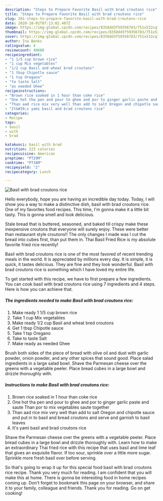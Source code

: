 ```yaml
---
description: "Steps to Prepare Favorite Basil with brad croutons rice"
title: "Steps to Prepare Favorite Basil with brad croutons rice"
slug: 281-steps-to-prepare-favorite-basil-with-brad-croutons-rice
date: 2020-10-01T07:13:02.487Z
image: https://img-global.cpcdn.com/recipes/8358dd3f59356783/751x532cq70/basil-with-brad-croutons-rice-recipe-main-photo.jpg
thumbnail: https://img-global.cpcdn.com/recipes/8358dd3f59356783/751x532cq70/basil-with-brad-croutons-rice-recipe-main-photo.jpg
cover: https://img-global.cpcdn.com/recipes/8358dd3f59356783/751x532cq70/basil-with-brad-croutons-rice-recipe-main-photo.jpg
author: Ina Banks
ratingvalue: 4
reviewcount: 40688
recipeingredient:
- "1 1/5 cup brown rice"
- "1 cup Mix vegetables"
- "1/2 cup Basil and wheat bred croutons"
- "1 tbsp Chipotle sauce"
- "1 tsp Oregano"
- "to taste Salt"
- "as needed Ghee"
recipeinstructions:
- "Brown rice soaked in 1 hour than coke rice"
- "One hot tha pen and pour to ghee and por to ginger garlic paste and saute Than por to mix vegetables saute together"
- "Than aad rice mix very well than add to salt Oregon and chipotle sauce and put in to basil and bread croutons and serve and garnish to basil leaves"
- "It&#39;s yami basil and brad croutons rice"
categories:
- Recipe
tags:
- basil
- with
- brad

katakunci: basil with brad 
nutrition: 223 calories
recipecuisine: American
preptime: "PT29M"
cooktime: "PT38M"
recipeyield: "2"
recipecategory: Lunch

---
```



![Basil with brad croutons rice](https://img-global.cpcdn.com/recipes/8358dd3f59356783/751x532cq70/basil-with-brad-croutons-rice-recipe-main-photo.jpg)

Hello everybody, hope you are having an incredible day today. Today, I will show you a way to make a distinctive dish, basil with brad croutons rice. One of my favorites food recipes. This time, I'm gonna make it a little bit tasty. This is gonna smell and look delicious.

Stale bread that is buttered, seasoned, and baked till crispy make these inexpensive croutons that everyone will surely enjoy. These were better than restaurant style croutons!! The only changes I made was I cut the bread into cubes first, than put them in. Thai Basil Fried Rice is my absolute favorite fried rice recently!

Basil with brad croutons rice is one of the most favored of recent trending meals in the world. It is appreciated by millions every day. It is simple, it is quick, it tastes delicious. They are fine and they look wonderful. Basil with brad croutons rice is something which I have loved my entire life.


To get started with this recipe, we have to first prepare a few ingredients. You can cook basil with brad croutons rice using 7 ingredients and 4 steps. Here is how you can achieve that.

<!--inarticleads1-->

##### The ingredients needed to make Basil with brad croutons rice:

1. Make ready 1 1/5 cup brown rice
1. Take 1 cup Mix vegetables
1. Make ready 1/2 cup Basil and wheat bred croutons
1. Get 1 tbsp Chipotle sauce
1. Take 1 tsp Oregano
1. Take to taste Salt
1. Make ready as needed Ghee


Brush both sides of the piece of bread with olive oil and dust with garlic powder, onion powder, and any other spices that sound good. Place salad ingredients in a large salad bowl. Shave the Parmesan cheese over the greens with a vegetable peeler. Place bread cubes in a large bowl and drizzle thoroughly with. 

<!--inarticleads2-->

##### Instructions to make Basil with brad croutons rice:

1. Brown rice soaked in 1 hour than coke rice
1. One hot tha pen and pour to ghee and por to ginger garlic paste and saute Than por to mix vegetables saute together
1. Than aad rice mix very well than add to salt Oregon and chipotle sauce and put in to basil and bread croutons and serve and garnish to basil leaves
1. It&#39;s yami basil and brad croutons rice


Shave the Parmesan cheese over the greens with a vegetable peeler. Place bread cubes in a large bowl and drizzle thoroughly with. Learn how to make an extraordinary Thai fried rice with this recipe that uses basil and lime leaf that gives an exquisite flavor. If too sour, sprinkle over a little more sugar. Sprinkle more fresh basil over before serving. 

So that's going to wrap it up for this special food basil with brad croutons rice recipe. Thank you very much for reading. I am confident that you will make this at home. There is gonna be interesting food in home recipes coming up. Don't forget to bookmark this page on your browser, and share it to your family, colleague and friends. Thank you for reading. Go on get cooking!
